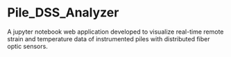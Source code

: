 # Pile_DSS_Analyzer
A jupyter notebook web application developed to visualize real-time remote strain and temperature data of instrumented piles with distributed fiber optic sensors. 
